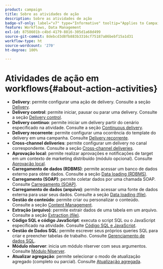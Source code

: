 ```yaml
---
product: campaign
title: Sobre as atividades de ação
description: Sobre as atividades de ação
badge-v7-only: label="v7" type="Informative" tooltip="Applies to Campaign Classic v7 only"
feature: Workflows, Data Management
exl-id: 8758601b-c4bd-4179-8816-305d1a68d499
source-git-commit: 8debcd3d8fb883b3316cf75187a86bebf15a1d31
workflow-type: ht
source-wordcount: '270'
ht-degree: 100%

---
```


# Atividades de ação em workflows{#about-action-activities}



* **Delivery**: permite configurar uma ação de delivery. Consulte a seção [Delivery](delivery.md).
* **Delivery control**: permite iniciar, pausar ou parar uma delivery. Consulte a seção [Delivery control](delivery-control.md).
* **Delivery contínuo**: permite iniciar um delivery partir do cenário especificado na atividade. Consulte a seção [Continuous delivery](continuous-delivery.md).
* **Delivery recorrente**: permite configurar uma ocorrência do template do delivery em uma campanha. Consulte [Delivery recorrente](recurring-delivery.md).
* **Cross-channel deliveries**: permite configurar um delivery no canal correspondente. Consulte a seção [Cross-channel deliveries](cross-channel-deliveries.md).
* **Aprovação local**: permite realizar aprovações e notificações de target em um contexto de marketing distribuído (módulo opcional). Consulte [Aprovação local](local-approval.md).
* **Carregamento de dados (RDBMS)**: permite acessar um banco de dados externo para obter dados. Consulte a seção [Data loading (RDBMS)](data-loading--rdbms-.md).
* **Carregamento (SOAP)**: permite coletar dados por uma chamada SOAP. Consulte [Carregamento (SOAP)](loading--soap-.md).
* **Carregamento de dados (arquivo)**: permite acessar uma fonte de dados externa para usar seus dados. Consulte a seção [Data loading (file)](data-loading--file-.md).
* **Gestão de conteúdo**: permite criar ou personalizar o conteúdo. Consulte a seção [Content Management](content-management.md).
* **Extração (arquivo)**: permite extrair dados de uma tabela em um arquivo. Consulte a seção [Extraction (file)](extraction--file-.md).
* **Código SQL e código JavaScript**: executa o script SQL ou o JavaScript especificado na atividade. Consulte [Código SQL e JavaScript](sql-code-and-javascript-code.md).
* **Gestão de Dados SQL**: permite escrever seus próprios queries SQL para criar e preencher tabelas de trabalho. Consulte [Gerenciamento de dados SQL](sql-data-management.md).
* **Módulo nlserver**: inicia um módulo nlserver com seus argumentos. Consulte [Módulo Nlserver](nlserver-module.md).
* **Atualizar agregação**: permite selecionar o modo de atualização agregado (completo ou parcial). Consulte [Atualização agregada](update-aggregate.md).
